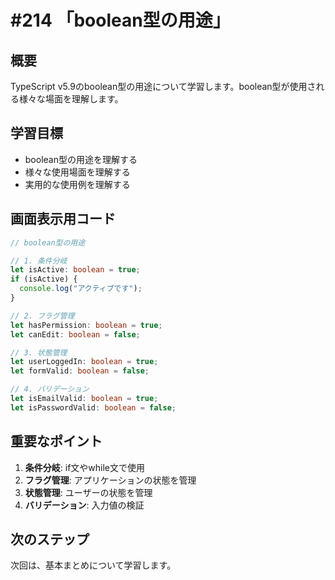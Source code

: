 # #214 「boolean型の用途」

## 概要
TypeScript v5.9のboolean型の用途について学習します。boolean型が使用される様々な場面を理解します。

## 学習目標
- boolean型の用途を理解する
- 様々な使用場面を理解する
- 実用的な使用例を理解する

## 画面表示用コード

```typescript
// boolean型の用途

// 1. 条件分岐
let isActive: boolean = true;
if (isActive) {
  console.log("アクティブです");
}

// 2. フラグ管理
let hasPermission: boolean = true;
let canEdit: boolean = false;

// 3. 状態管理
let userLoggedIn: boolean = true;
let formValid: boolean = false;

// 4. バリデーション
let isEmailValid: boolean = true;
let isPasswordValid: boolean = false;
```

## 重要なポイント
1. **条件分岐**: if文やwhile文で使用
2. **フラグ管理**: アプリケーションの状態を管理
3. **状態管理**: ユーザーの状態を管理
4. **バリデーション**: 入力値の検証

## 次のステップ
次回は、基本まとめについて学習します。
